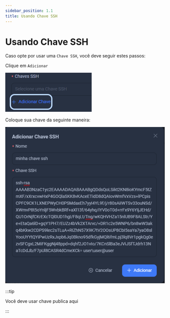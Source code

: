```yaml
---
sidebar_position: 1.1
title: Usando Chave SSH
---
```


# Usando Chave SSH

Caso opte por usar uma `Chave SSH`, você deve seguir estes passos:

Clique em `Adicionar` 

![Adicionar](../../../static/img/prints/vps/adicionar-chave.png)

Coloque sua chave da seguinte maneira: 

![SSH](../../../static/img/prints/vps/chave-shh.png)

:::tip

Você deve usar chave publica aqui

::: 
